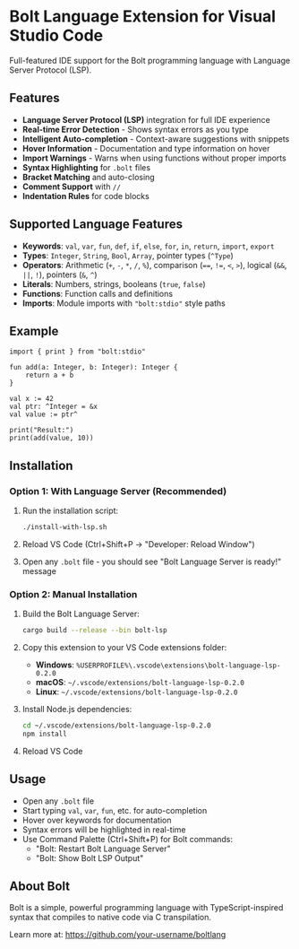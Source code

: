 # Bolt Language Extension for Visual Studio Code

Full-featured IDE support for the Bolt programming language with Language Server Protocol (LSP).

## Features

- **Language Server Protocol (LSP)** integration for full IDE experience
- **Real-time Error Detection** - Shows syntax errors as you type
- **Intelligent Auto-completion** - Context-aware suggestions with snippets
- **Hover Information** - Documentation and type information on hover
- **Import Warnings** - Warns when using functions without proper imports
- **Syntax Highlighting** for `.bolt` files
- **Bracket Matching** and auto-closing
- **Comment Support** with `//`
- **Indentation Rules** for code blocks

## Supported Language Features

- **Keywords**: `val`, `var`, `fun`, `def`, `if`, `else`, `for`, `in`, `return`, `import`, `export`
- **Types**: `Integer`, `String`, `Bool`, `Array`, pointer types (`^Type`)
- **Operators**: Arithmetic (`+`, `-`, `*`, `/`, `%`), comparison (`==`, `!=`, `<`, `>`), logical (`&&`, `||`, `!`), pointers (`&`, `^`)
- **Literals**: Numbers, strings, booleans (`true`, `false`)
- **Functions**: Function calls and definitions
- **Imports**: Module imports with `"bolt:stdio"` style paths

## Example

```bolt
import { print } from "bolt:stdio"

fun add(a: Integer, b: Integer): Integer {
    return a + b
}

val x := 42
val ptr: ^Integer = &x
val value := ptr^

print("Result:")
print(add(value, 10))
```

## Installation

### Option 1: With Language Server (Recommended)

1. Run the installation script:
   ```bash
   ./install-with-lsp.sh
   ```

2. Reload VS Code (Ctrl+Shift+P → "Developer: Reload Window")

3. Open any `.bolt` file - you should see "Bolt Language Server is ready!" message

### Option 2: Manual Installation

1. Build the Bolt Language Server:
   ```bash
   cargo build --release --bin bolt-lsp
   ```

2. Copy this extension to your VS Code extensions folder:
   - **Windows**: `%USERPROFILE%\.vscode\extensions\bolt-language-lsp-0.2.0`
   - **macOS**: `~/.vscode/extensions/bolt-language-lsp-0.2.0`
   - **Linux**: `~/.vscode/extensions/bolt-language-lsp-0.2.0`

3. Install Node.js dependencies:
   ```bash
   cd ~/.vscode/extensions/bolt-language-lsp-0.2.0
   npm install
   ```

4. Reload VS Code

## Usage

- Open any `.bolt` file
- Start typing `val`, `var`, `fun`, etc. for auto-completion
- Hover over keywords for documentation
- Syntax errors will be highlighted in real-time
- Use Command Palette (Ctrl+Shift+P) for Bolt commands:
  - "Bolt: Restart Bolt Language Server"
  - "Bolt: Show Bolt LSP Output"

## About Bolt

Bolt is a simple, powerful programming language with TypeScript-inspired syntax that compiles to native code via C transpilation.

Learn more at: https://github.com/your-username/boltlang